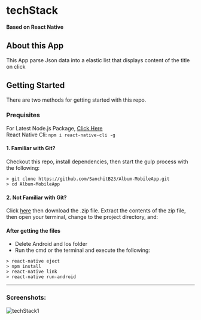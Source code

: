 # techStack

**Based on React Native**

## About this App

This App parse Json data into a elastic list that displays content of the title on click

## Getting Started

There are two methods for getting started with this repo.

### Prequisites

For Latest Node.js Package, [Click Here](https://nodejs.org/en/)  
React Native Cli: `npm i react-native-cli -g`

#### 1. Familiar with Git?
Checkout this repo, install dependencies, then start the gulp process with the following:

```
> git clone https://github.com/SanchitB23/Album-MobileApp.git
> cd Album-MobileApp
```

#### 2. Not Familiar with Git?
Click [here](https://github.com/SanchitB23/Blog/archive/master.zip) then download the .zip file.  Extract the contents of the zip file, then open your terminal, change to the project directory, and:

#### After getting the files 
  * Delete Android and Ios folder
  * Run the cmd or the terminal and execute the following:
  
```
> react-native eject
> npm install
> react-native link
> react-native run-android
```
---

### Screenshots:
![techStack1](http://oi65.tinypic.com/4uay6r.jpg)
